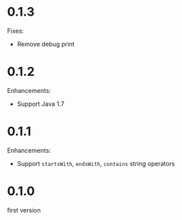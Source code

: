 # 0.1.3

Fixes:

* Remove debug print

# 0.1.2

Enhancements:

* Support Java 1.7

# 0.1.1

Enhancements:

* Support `startsWith`, `endsWith`, `contains` string operators

# 0.1.0

first version
